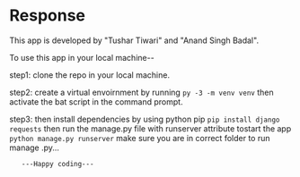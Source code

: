 # Response
This app is developed by "Tushar Tiwari" and "Anand Singh Badal". 

To use this app in your local machine--

step1: clone the repo in your local machine.

step2: create a virtual envoirnment by running
       ```py -3 -m venv venv```
       then activate the bat script in the command prompt.
       
step3: then install dependencies by using python pip 
       ```pip install django requests```
       then run the manage.py file with runserver attribute tostart the app
       ```python manage.py runserver```
       make sure you are in correct folder to run manage .py...

       ---Happy coding---

